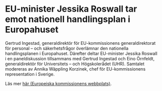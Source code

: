 # EU-minister Jessika Roswall tar emot nationell handlingsplan i Europahuset

Gertrud Ingestad, generaldirektör för EU\-kommissionens generaldirektorat för personal – och säkerhetsfrågor överlämnar den nationella handlingsplanen i Europahuset. Därefter deltar EU\-minister Jessika Roswall i en paneldiskussion tillsammans med Gertrud Ingestad och Eino Örnfeldt, generaldirektör för Universitets – och Högskolerådet (UHR). Samtalet modereras av Annika Wäppling Korzinek, chef för EU\-kommissionens representation i Sverige.

Läs mer [här (Europeiska kommissionens webbplats)](https://sweden.representation.ec.europa.eu/events/fler-svenskar-i-eus-institutioner-hur-nar-vi-dit-2023-09-05-0_sv).

